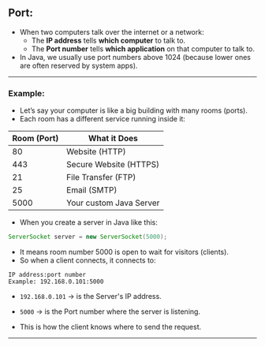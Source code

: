 ## **Port:**

- When two computers talk over the internet or a network:
    - The **IP address** tells **which computer** to talk to.
    - The **Port number** tells **which application** on that computer to talk to.
- In Java, we usually use port numbers above 1024 (because lower ones are often reserved by system apps).

---

### Example:

- Let’s say your computer is like a big building with many rooms (ports).  
- Each room has a different service running inside it:

| Room (Port) | What it Does |
|-------------|---------------|
| 80          | Website (HTTP) |
| 443         | Secure Website (HTTPS) |
| 21          | File Transfer (FTP) |
| 25          | Email (SMTP) |
| 5000        | Your custom Java Server |

- When you create a server in Java like this:
```java
ServerSocket server = new ServerSocket(5000);
```
- It means room number 5000 is open to wait for visitors (clients).
- So when a client connects, it connects to:
```
IP address:port number
Example: 192.168.0.101:5000
```

- `192.168.0.101` → is the Server's IP address.
- `5000` → is the Port number where the server is listening.

- This is how the client knows where to send the request.

---